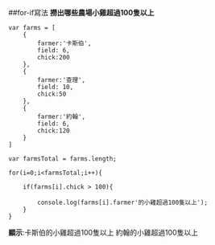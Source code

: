 ##for-if寫法
**撈出哪些農場小雞超過100隻以上**
```
var farms = [
    {
        farmer:'卡斯伯',
        field: 6,
        chick:200
    },
    {
        farmer:'查理',
        field: 10,
        chick:50
    },
    {
        farmer:'約翰',
        field: 6,
        chick:120
    }
]

var farmsTotal = farms.length;

for(i=0;i<farmsTotal;i++){

    if(farms[i].chick > 100){
        
        console.log(farms[i].farmer'的小雞超過100隻以上');
    }
}
```
**顯示**:卡斯伯的小雞超過100隻以上
         約翰的小雞超過100隻以上